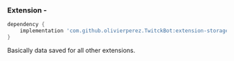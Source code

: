 ### Extension - 

```groovy
dependency {
    implementation 'com.github.olivierperez.TwitckBot:extension-storage:0.0.4'
}
```

Basically data saved for all other extensions.
